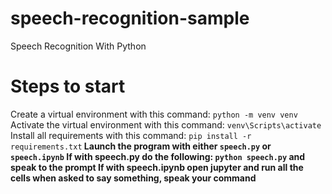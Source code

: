 # speech-recognition-sample
Speech Recognition With Python

# Steps to start
Create a virtual environment with this command: `python -m venv venv`  
Activate the virtual environment with this command: `venv\Scripts\activate`  
Install all requirements with this command: `pip install -r requirements.txt`<b>
Launch the program with either `speech.py` or `speech.ipynb`<b>
If with speech.py<b>
do the following:<b>
`python speech.py` and speak to the prompt<b>
If with speech.ipynb<b>
open jupyter and run all the cells<b>
when asked to say something, speak your command<b>

